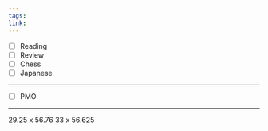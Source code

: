```yaml
---
tags: 
link:
---
```

- [ ] Reading
- [ ] Review
- [ ] Chess
- [ ] Japanese
---
- [ ] PMO
---
29.25 x 56.76
33 x 56.625
